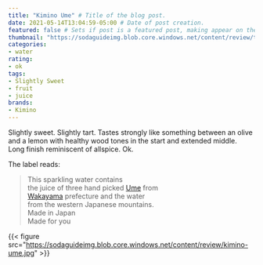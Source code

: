 ```yaml
---
title: "Kimino Ume" # Title of the blog post.
date: 2021-05-14T13:04:59-05:00 # Date of post creation.
featured: false # Sets if post is a featured post, making appear on the home page side bar.
thumbnail: "https://sodaguideimg.blob.core.windows.net/content/review/thumbs/kimino-ume.jpg" # Sets thumbnail image appearing inside card on homepage.
categories:
- water
rating:
- ok
tags:
- Slightly Sweet
- fruit
- juice
brands:
- Kimino
---
```


Slightly sweet. Slightly tart. Tastes strongly like something between an olive and a lemon with healthy wood tones in the start and extended middle. Long finish reminiscent of allspice. Ok.

The label reads:
> This sparkling water contains  
> the juice of three hand picked [Ume](https://en.wikipedia.org/wiki/Prunus_mume) from  
> [Wakayama](https://en.wikipedia.org/wiki/Wakayama_Prefecture) prefecture and the water  
> from the western Japanese mountains.  
> Made in Japan  
> Made for you

{{< figure src="https://sodaguideimg.blob.core.windows.net/content/review/kimino-ume.jpg" >}}
